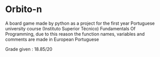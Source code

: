 # Orbito-n
A board game made by python as a project for the first year Portuguese university course (Instituto Superior Técnico) Fundamentals Of Programming, due to this reason the function names, variables and comments are made in European Portuguese

Grade given : 18.85/20

